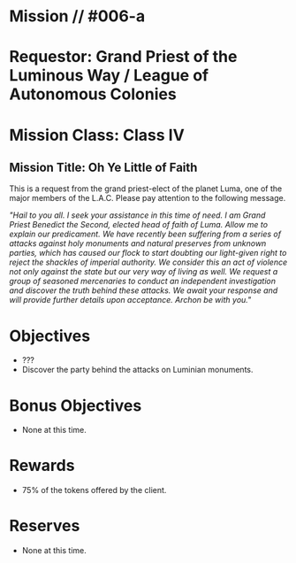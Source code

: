 # Mission // #006-a
# Requestor: Grand Priest of the Luminous Way / League of Autonomous Colonies
# Mission Class: Class IV
## Mission Title: Oh Ye Little of Faith

This is a request from the grand priest-elect of the planet Luma, one of the major members of the L.A.C. Please pay attention to the following message.

*"Hail to you all. I seek your assistance in this time of need. I am Grand Priest Benedict the Second, elected head of faith of Luma. Allow me to explain our predicament. We have recently been suffering from a series of attacks against holy monuments and natural preserves from unknown parties, which has caused our flock to start doubting our light-given right to reject the shackles of imperial authority. We consider this an act of violence not only against the state but our very way of living as well. We request a group of seasoned mercenaries to conduct an independent investigation and discover the truth behind these attacks. We await your response and will provide further details upon acceptance. Archon be with you."*

# Objectives
- ???
- Discover the party behind the attacks on Luminian monuments.
# Bonus Objectives
- None at this time.
# Rewards
- 75% of the tokens offered by the client.

# Reserves
- None at this time.

